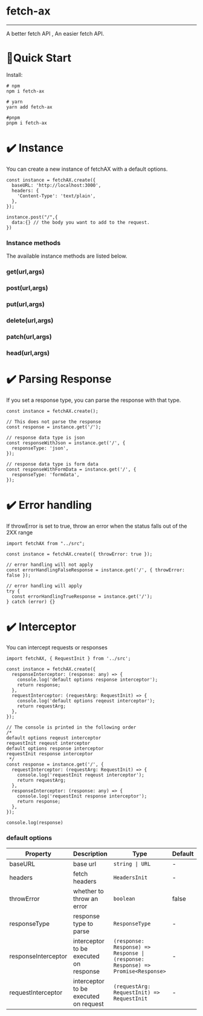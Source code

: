 # fetch-ax

---

A better fetch API , An easier fetch API. 

# 🚀Quick Start

Install:

```
# npm
npm i fetch-ax

# yarn
yarn add fetch-ax

#pnpm
pnpm i fetch-ax
```

# ✔️ Instance

You can create a new instance of fetchAX with a default options.

```tsx
const instance = fetchAX.create({
  baseURL: 'http://localhost:3000',
  headers: {
    'Content-Type': 'text/plain',
  },
});

instance.post("/",{
  data:{} // the body you want to add to the request.
})
```

### Instance methods

The available instance methods are listed below. 

### get(url,args)

### post(url,args)

### put(url,args)

### delete(url,args)

### patch(url,args)

### head(url,args)

# ✔️ Parsing Response

If you set a response type, you can parse the response with that type.

```tsx
const instance = fetchAX.create();

// This does not parse the response   
const response = instance.get('/');

// response data type is json 
const responseWithJson = instance.get('/', {
  responseType: 'json',
});

// response data type is form data
const responseWithFormData = instance.get('/', {
  responseType: 'formdata',
});

```

# ✔️ Error handling

If throwError is set to true, throw an error when the status falls out of the 2XX range  

```tsx
import fetchAX from "../src";

const instance = fetchAX.create({ throwError: true });

// error handling will not apply
const errorHandlingFalseResponse = instance.get('/', { throwError: false });

// error handling will apply
try {
  const errorHandlingTrueResponse = instance.get('/');
} catch (error) {}

```

# ✔️ Interceptor

You can intercept requests or responses

```tsx
import fetchAX, { RequestInit } from '../src';

const instance = fetchAX.create({
  responseInterceptor: (response: any) => {
    console.log('default options response interceptor');
    return response;
  },
  requestInterceptor: (requestArg: RequestInit) => {
    console.log('default options reqeust interceptor');
    return requestArg;
  },
});

// The console is printed in the following order
/*
default options reqeust interceptor
requestInit reqeust interceptor
default options response interceptor
requestInit response interceptor
 */
const response = instance.get('/', {
  requestInterceptor: (requestArg: RequestInit) => {
    console.log('requestInit reqeust interceptor');
    return requestArg;
  },
  responseInterceptor: (response: any) => {
    console.log('requestInit response interceptor');
    return response;
  },
});

console.log(response)
```

### default options

| Property | Description | Type | Default |
| --- | --- | --- | --- |
| baseURL | base url  | `string \| URL`  | - |
| headers | fetch headers | `HeadersInit`  | - |
| throwError | whether to throw an error | `boolean`  | false |
| responseType | response type to parse | `ResponseType`  | - |
| responseInterceptor | interceptor to be executed on response |  `(response: Response) => Response \| (response: Response) => Promise<Response>`  | - |
| requestInterceptor | interceptor to be executed on request | `(requestArg: RequestInit) => RequestInit`  | - |

